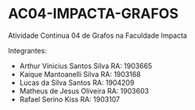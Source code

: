 # AC04-IMPACTA-GRAFOS
Atividade Continua 04 de Grafos na Faculdade Impacta

Integrantes:
- Arthur Vinicius Santos Silva    RA: 1903665
- Kaique Mantoanelli Silva        RA: 1903168
- Lucas da Silva Santos           RA: 1904209
- Matheus de Jesus Oliveira       RA: 1903603
- Rafael Serino Kiss              RA: 1903107

